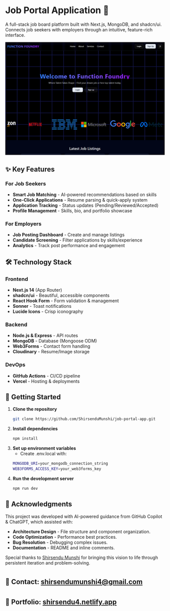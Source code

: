# Job Portal Application 🚀

A full-stack job board platform built with Next.js, MongoDB, and shadcn/ui. Connects job seekers with employers through an intuitive, feature-rich interface.

![Job Portal Screenshot](/screenshot.png)

## ✨ Key Features

### For Job Seekers
- **Smart Job Matching** - AI-powered recommendations based on skills  
- **One-Click Applications** - Resume parsing & quick-apply system  
- **Application Tracking** - Status updates (Pending/Reviewed/Accepted)  
- **Profile Management** - Skills, bio, and portfolio showcase  

### For Employers
- **Job Posting Dashboard** - Create and manage listings  
- **Candidate Screening** - Filter applications by skills/experience  
- **Analytics** - Track post performance and engagement  

## 🛠️ Technology Stack

### Frontend
- **Next.js 14** (App Router)  
- **shadcn/ui** - Beautiful, accessible components  
- **React Hook Form** - Form validation & management  
- **Sonner** - Toast notifications  
- **Lucide Icons** - Crisp iconography  

### Backend
- **Node.js & Express** - API routes  
- **MongoDB** - Database (Mongoose ODM)  
- **Web3Forms** - Contact form handling  
- **Cloudinary** - Resume/Image storage  

### DevOps
- **GitHub Actions** - CI/CD pipeline  
- **Vercel** - Hosting & deployments  

## 🚀 Getting Started

1. **Clone the repository**  
   ```bash
   git clone https://github.com/ShirsenduMunshi/job-portal-app.git
   ```
2. **Install dependencies**
    ```bash
    npm install    
    ```
3. **Set up environment variables**
    - Create .env.local with:
    ```bash
    MONGODB_URI=your_mongodb_connection_string
    WEB3FORMS_ACCESS_KEY=your_web3forms_key
    ```
4. **Run the development server**
    ```bash
    npm run dev
    ```
## 🤝 Acknowledgments

This project was developed with AI-powered guidance from GitHub Copilot & ChatGPT, which assisted with:

- **Architecture Design** - File structure and component organization.
- **Code Optimization** - Performance best practices.
- **Bug Resolution** -  Debugging complex issues.
- **Documentation** - README and inline comments.

Special thanks to [Shirsendu Munshi](/https://www.github.com/ShirsenduMunshi?tab=repositories) for bringing this vision to life through persistent iteration and problem-solving.
#
## 📧 Contact: [shirsendumunshi4@gmail.com](shirsendumunshi4@gmail.com)
#
## 🔗 Portfolio: [shirsendu4.netlify.app](shirsendu4.netlify.app)